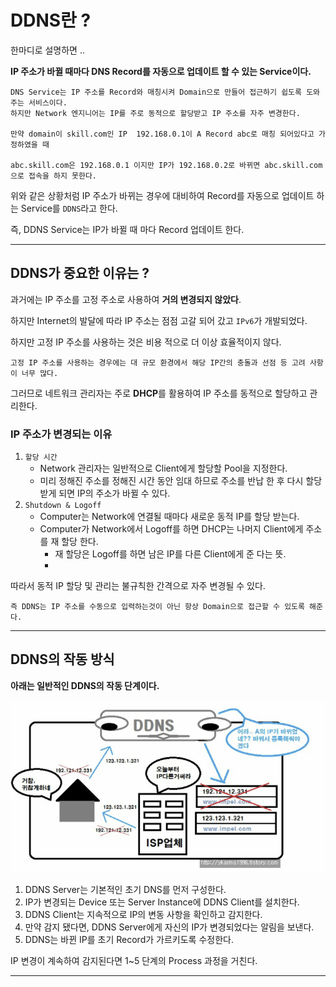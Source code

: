 # DDNS란 ?

한마디로 설명하면 ..

**IP 주소가 바뀔 때마다 DNS Record를 자동으로 업데이트 할 수 있는 Service이다.**  

```
DNS Service는 IP 주소를 Record와 매칭시켜 Domain으로 만들어 접근하기 쉽도록 도와주는 서비스이다.
하지만 Network 엔지니어는 IP를 주로 동적으로 할당받고 IP 주소를 자주 변경한다. 

만약 domain이 skill.com인 IP  192.168.0.1이 A Record abc로 매칭 되어있다고 가정하였을 때

abc.skill.com은 192.168.0.1 이지만 IP가 192.168.0.2로 바뀌면 abc.skill.com으로 접속을 하지 못한다.
```

위와 같은 상황처럼 IP 주소가 바뀌는 경우에 대비하여 Record를 자동으로 업데이트 하는 Service를 `DDNS`라고 한다.

즉, DDNS Service는 IP가 바뀔 때 마다 Record 업데이트 한다. 

---

## DDNS가 중요한 이유는 ?

과거에는 IP 주소를 고정 주소로 사용하여 **거의 변경되지 않았다**.

하지만 Internet의 발달에 따라 IP 주소는 점점 고갈 되어 갔고 `IPv6`가 개발되었다.

하지만 고정 IP 주소를 사용하는 것은 비용 적으로 더 이상 효율적이지 않다.

```
고정 IP 주소를 사용하는 경우에는 대 규모 환경에서 해당 IP간의 충돌과 선점 등 고려 사항이 너무 많다.
```

그러므로 네트워크 관리자는 주로 **DHCP**를 활용하여 IP 주소를 동적으로 할당하고 관리한다. 

### IP 주소가 변경되는 이유

1. `할당 시간`
    - Network 관리자는 일반적으로 Client에게 할당할 Pool을 지정한다.
    - 미리 정해진 주소를 정해진 시간 동안 임대 하므로 주소를 반납 한 후 다시 할당 받게 되면 IP의 주소가 바뀔 수 있다.
2. `Shutdown & Logoff`
    - Computer는 Network에 연결될 때마다 새로운 동적 IP를 할당 받는다.
    - Computer가 Network에서 Logoff를 하면 DHCP는 나머지 Client에게 주소를 재 할당 한다.
        - 재 할당은 Logoff를 하면 남은 IP를 다른 Client에게 준 다는 뜻.
        - 

따라서 동적 IP 할당 및 관리는 불규칙한 간격으로 자주 변경될 수 있다. 

```
즉 DDNS는 IP 주소를 수동으로 입력하는것이 아닌 항상 Domain으로 접근할 수 있도록 해준다.
```

---

## DDNS의 작동 방식

**아래는 일반적인 DDNS의 작동 단계이다.** 

<img src="./Image/DDNS1.png" alt="Alt123" width="600">


1. DDNS Server는 기본적인 초기 DNS를 먼저 구성한다.
2. IP가 변경되는 Device 또는 Server Instance에 DDNS Client를 설치한다. 
3. DDNS Client는 지속적으로 IP의 변동 사항을 확인하고 감지한다. 
4. 만약 감지 됐다면, DDNS Server에게 자신의 IP가 변경되었다는 알림을 보낸다. 
5. DDNS는 바뀐 IP를 초기 Record가 가르키도록 수정한다. 

IP 변경이 계속하여 감지된다면 1~5 단계의 Process 과정을 거친다. 

---
